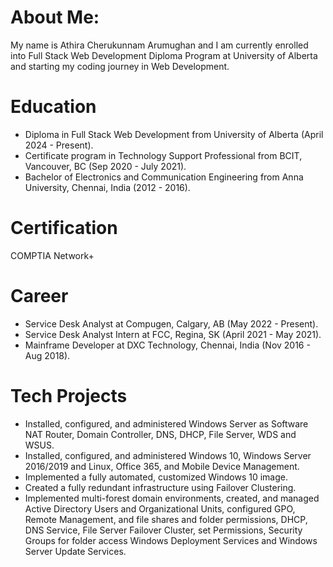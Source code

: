 <!--
**Athiraca1/Athiraca1** is a ✨ _special_ ✨ repository because its `README.md` (this file) appears on your GitHub profile.

Here are some ideas to get you started:

- 🔭 I’m currently working on ...
- 🌱 I’m currently learning ...
- 👯 I’m looking to collaborate on ...
- 🤔 I’m looking for help with ...
- 💬 Ask me about ...
- 📫 How to reach me: ...
- 😄 Pronouns: ...
- ⚡ Fun fact: ...
-->
# About Me:
My name is Athira  Cherukunnam Arumughan and I am currently enrolled into Full Stack Web Development Diploma Program at University of Alberta and starting my coding journey in Web Development.

# Education
+ Diploma in Full Stack Web Development from University of Alberta (April 2024 - Present).
+ Certificate program in Technology Support Professional from BCIT, Vancouver, BC (Sep 2020 - July 2021).
+ Bachelor of Electronics and Communication Engineering from Anna University, Chennai, India (2012 - 2016).

# Certification
COMPTIA Network+

# Career
- Service Desk Analyst at Compugen, Calgary, AB (May 2022 - Present).
- Service Desk Analyst Intern at FCC, Regina, SK (April 2021 - May 2021).
- Mainframe Developer at DXC Technology, Chennai, India (Nov 2016 - Aug 2018).

# Tech Projects
* Installed, configured, and administered Windows Server as Software NAT Router, Domain Controller, DNS, DHCP, File Server, WDS and WSUS.
* Installed, configured, and administered Windows 10, Windows Server 2016/2019 and Linux, Office 365, and Mobile Device Management.
* Implemented a fully automated, customized Windows 10 image.
* Created a fully redundant infrastructure using Failover Clustering.
* Implemented multi-forest domain environments, created, and managed Active Directory Users and Organizational Units, configured GPO, Remote Management, and file shares and folder permissions, DHCP, DNS Service, File Server Failover Cluster, set Permissions, Security Groups for folder access Windows Deployment Services and Windows Server Update Services.



